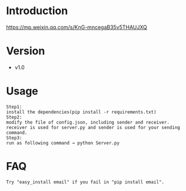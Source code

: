 # Introduction
https://mp.weixin.qq.com/s/KnG-mncegaB35v5THAUJXQ

# Version
- v1.0

# Usage
```
Step1:
install the dependencies(pip install -r requirements.txt)
Step2:
modify the file of config.json, including sender and receiver.  
receiver is used for server.py and sender is used for your sending command.
Step3:
run as following command → python Server.py
```

# FAQ
```
Try "easy_install email" if you fail in "pip install email".
```